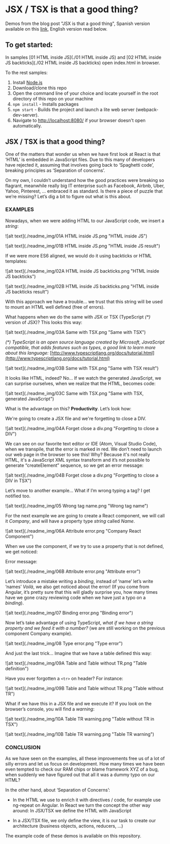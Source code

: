 # JSX / TSX is that a good thing?

Demos from the blog post "JSX is that a good thing", Spanish version available on this [link](http://www.formacion.lemoncode.net/lemoncode-blog/2016/3/31/jsx-tsx-que-tiene-de-bueno), English version read below.

## To get started:

In samples [01 HTML inside JS](./01 HTML inside JS) and [02 HTML inside JS backticks](./02 HTML inside JS backticks) open index.html in browser.

To the rest samples:

1. Install [Node.js](http://www.nodejs.org)
2. Download/clone this repo
3. Open the command line of your choice and locate yourself in the root directory of this repo on your machine
4. `npm install` - Installs packages
5. `npm start` - Builds the project and launch a lite web server (webpack-dev-server).
6. Navigate to [http://localhost:8080/](http://localhost:8080/) if your browser doesn't open automatically.

## JSX / TSX is that a good thing?

One of the matters that wonder us when we have first look at React is that ‘HTML’ is embedded in JavaScript files. Due to this many of developers have rejected it, assuming that involves going back to ‘Spaghetti code’, breaking principles as ‘Separation of concerns’.

On my own, I couldn’t understand how the good practices were breaking so flagrant, meanwhile really big IT enterprise such as Facebook, Airbnb, Uber, Yahoo, Pinterest, … embraced it as standard. Is there a piece of puzzle that we’re missing? Let’s dig a bit to figure out what is this about.

### EXAMPLES

Nowadays, when we were adding HTML to our JavaScript code, we insert a _string_:

![alt text](./readme_img/01A HTML inside JS.png "HTML inside JS")

![alt text](./readme_img/01B HTML inside JS.png "HTML inside JS result")

If we were more ES6 aligned, we would do it using backticks or HTML templates:

![alt text](./readme_img/02A HTML inside JS backticks.png "HTML inside JS backticks")

![alt text](./readme_img/02B HTML inside JS backticks.png "HTML inside JS backticks result")

With this approach we have a trouble… we trust that this string will be used to mount an HTML well defined (free of errors).

What happens when we do the same with JSX or TSX (TypeScript _(*)_ version of JSX)? This looks this way:

![alt text](./readme_img/03A Same with TSX.png "Same with TSX")

_(*) TypeScript is an open source language created by Microsoft, JavaScript compatible, that adds features such as types, a good link to learn more about this language:_ [http://www.typescriptlang.org/docs/tutorial.html](http://www.typescriptlang.org/docs/tutorial.html)

![alt text](./readme_img/03B Same with TSX.png "Same with TSX result")

It looks like HTML, indeed? No… If we watch the generated JavaScript, we can surprise ourselves, when we realize that the HTML, becomes code:

![alt text](./readme_img/03C Same with TSX.png "Same with TSX, generated JavaScript")


What is the advantage on this? **Productivity**. Let’s look how:

We're going to create a JSX file and we're forgetting to close a DIV.

![alt text](./readme_img/04A Forget close a div.png "Forgetting to close a DIV")

We can see on our favorite text editor or IDE (Atom, Visual Studio Code), when we transpile, that the error is marked in red. We don’t need to launch our web page in the browser to see this! Why? Because it's not really HTML, it's a JavaScript XML syntax transform and it’s not possible to generate “createElement” sequence, so we get an error message:

![alt text](./readme_img/04B Forget close a div.png "Forgetting to close a DIV in TSX")

Let’s move to another example… What if I’m wrong typing a tag? I get notified too.

![alt text](./readme_img/05 Wrong tag name.png "Wrong tag name")

For the next example we are going to create a React component, we will call it _Company_, and will have a property type _string_ called _Name_.

![alt text](./readme_img/06A Attribute error.png "Company React Component")

When we use the component, if we try to use a property that is not defined, we get noticed:

Error message:

![alt text](./readme_img/06B Attribute error.png "Attribute error")

Let’s introduce a mistake writing a _binding_, instead of ‘name’ let’s write ‘names’ _Voilà_, we also get noticed about the error! (If you come from Angular, it’s pretty sure that this will gladly surprise you, how many times have we gone crazy reviewing code when we have just a typo on a _binding_).

![alt text](./readme_img/07 Binding error.png "Binding error")

Now let’s take advantage of using TypeScript, _what if we have a string property and we feed it with a number?_ (we are still working on the previous component Company example).

![alt text](./readme_img/08 Type error.png "Type error")

And just the last trick… Imagine that we have a table defined this way:

![alt text](./readme_img/09A Table and Table without TR.png "Table definition")

Have you ever forgotten a `<tr>` on header? For instance:

![alt text](./readme_img/09B Table and Table without TR.png "Table without TR")

What if we have this in a JSX file and we execute it? If you look on the browser’s console, you will find a _warning_:

![alt text](./readme_img/10A Table TR warning.png "Table without TR in TSX")

![alt text](./readme_img/10B Table TR warning.png "Table TR warning")


### CONCLUSION
As we have seen on the examples, all these improvements free us of a lot of silly errors and let us focus on development. How many times we have been even tempted to check our RAM chips or blame framework XYZ of a bug, when suddenly we have figured out that all it was a dummy typo on our HTML?

In the other hand, about ‘Separation of Concerns’:

+ In the HTML we use to enrich it with directives / code, for example use ng-repeat on Angular. In React we turn the concept the other way around: In JSX/TSX we define the HTML with JavaScript

+ In a JSX/TSX file, we only define the view, it is our task to create our architecture (business objects, actions, reducers, …)

The example code of these demos is available on this repository.
